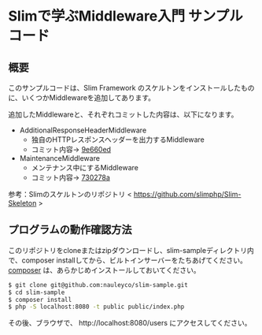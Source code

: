 # Slimで学ぶMiddleware入門 サンプルコード

## 概要

このサンプルコードは、Slim Framework のスケルトンをインストールしたものに、いくつかMiddlewareを追加してあります。

追加したMiddlewareと、それぞれコミットした内容は、以下になります。
* AdditionalResponseHeaderMiddleware
  * 独自のHTTPレスポンスヘッダーを出力するMiddleware
  * コミット内容→  [9e660ed](https://github.com/nauleyco/slim-sample/commit/9e660ed678e34fadbf28f54a0e916bfb930ae88a)
* MaintenanceMiddleware
  * メンテナンス中にするMiddleware
  * コミット内容→  [730278a](https://github.com/nauleyco/slim-sample/commit/730278a2416e15a903e2f2f1ebf2181c9b437877)
 
 参考：Slimのスケルトンのリポジトリ < https://github.com/slimphp/Slim-Skeleton >


## プログラムの動作確認方法

このリポジトリをcloneまたはzipダウンロードし、slim-sampleディレクトリ内で、composer installしてから、ビルトインサーバーをたちあげてください。<br>
[composer](https://getcomposer.org/) は、あらかじめインストールしておいてください。

```bash
$ git clone git@github.com:nauleyco/slim-sample.git
$ cd slim-sample
$ composer install
$ php -S localhost:8080 -t public public/index.php
```

その後、ブラウザで、 http://localhost:8080/users にアクセスしてください。

